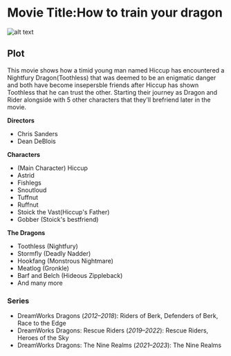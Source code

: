# **Movie Title:How to train your dragon** 

![alt text](https://upload.wikimedia.org/wikipedia/en/9/99/How_to_Train_Your_Dragon_logo.png)

## **Plot**
This movie shows how a timid young man named Hiccup has encountered a Nightfury Dragon(Toothless) that was deemed to be an enigmatic danger and both have become insepersble friends after Hiccup has shown Toothless that he can trust the other. Starting their journey as Dragon and Rider alongside with 5 other characters that they'll brefriend later in the movie.

**Directors**
- Chris Sanders
- Dean DeBlois

**Characters**
- (Main Character) Hiccup
- Astrid
- Fishlegs
- Snoutloud
- Tuffnut
- Ruffnut
- Stoick the Vast(Hiccup's Father)
- Gobber (Stoick's bestfriend)

**The Dragons**
- Toothless (Nightfury)
- Stormfly (Deadly Nadder)
- Hookfang (Monstrous Nightmare)
- Meatlog (Gronkle)
- Barf and Belch (Hideous Zippleback)
- And many more

### **Series**
- DreamWorks Dragons (*2012–2018*): Riders of Berk, Defenders of Berk, Race to the Edge
- DreamWorks Dragons: Rescue Riders (*2019–2022*): Rescue Riders, Heroes of the Sky
- DreamWorks Dragons: The Nine Realms (*2021–2023*): The Nine Realms
